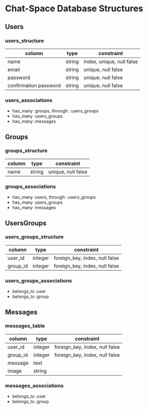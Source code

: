 # Chat-Space Database Structures

## Users

### users_structure
| column                | type   | constraint                |
|-----------------------|--------|---------------------------|
| name                  | string | index, unique, null false |
| email                 | string | unique, null false        |
| password              | string | unique, null false        |
| confirmation password | string | unique, null false        |

### users_associations
* has_many :groups, through: :users_groups
* has_many :users_groups
* has_many :messages


## Groups

### groups_structure
| column | type   | constraint         |
|--------|--------|--------------------|
| name   | string | unique, null false |

### groups_associations
* has_many :users, through: :users_groups
* has_many :users_groups
* has_many :messages


## UsersGroups

### users_groups_structure
| column   | type    | constraint                     |
|----------|---------|--------------------------------|
| user_id  | integer | foreign_key, index, null false |
| group_id | integer | foreign_key, index, null false |

### users_groups_associations
* belongs_to :user
* belongs_to :group


## Messages

### messages_table
| column   | type    | constraint                     |
|----------|---------|--------------------------------|
| user_id  | integer | foreign_key, index, null false |
| group_id | integer | foreign_key, index, null false |
| message  | text    |                                |
| image    | string  |                                |

### messages_associations
* belongs_to :user
* belongs_to :group
